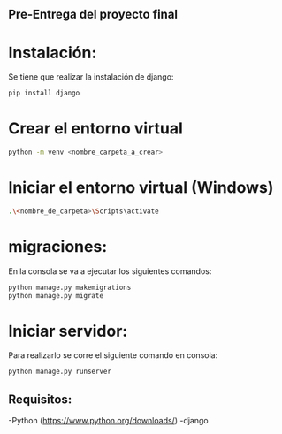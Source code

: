 ## Pre-Entrega del proyecto final

# Instalación:
Se tiene que realizar la instalación de django:
```bash
pip install django
```

# Crear el entorno virtual
```bash
python -m venv <nombre_carpeta_a_crear>
```
# Iniciar el entorno virtual (Windows)
```bash
.\<nombre_de_carpeta>\Scripts\activate
```

# migraciones:
En la consola se va a ejecutar los siguientes comandos:
```bash
python manage.py makemigrations
python manage.py migrate
```

# Iniciar servidor:
Para realizarlo se corre el siguiente comando en consola:
```bash
python manage.py runserver
```
## Requisitos:
-Python (https://www.python.org/downloads/) 
-django

